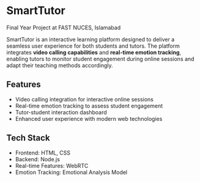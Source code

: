 # SmartTutor

Final Year Project at FAST NUCES, Islamabad

SmartTutor is an interactive learning platform designed to deliver a seamless user experience for both students and tutors. The platform integrates **video calling capabilities** and **real-time emotion tracking**, enabling tutors to monitor student engagement during online sessions and adapt their teaching methods accordingly.

## Features
- Video calling integration for interactive online sessions
- Real-time emotion tracking to assess student engagement
- Tutor-student interaction dashboard
- Enhanced user experience with modern web technologies

## Tech Stack
- Frontend: HTML, CSS
- Backend: Node.js 
- Real-time Features: WebRTC 
- Emotion Tracking: Emotional Analysis Model


